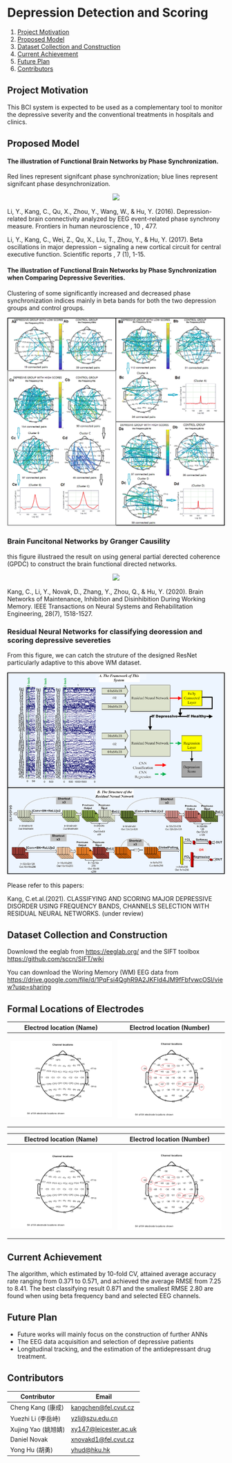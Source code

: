 
# Depression Detection and Scoring 

1. [Project Motivation](#motivation)
2. [Proposed Model](#proposedModel)
3. [Dataset Collection and Construction](#dataset)
4. [Current Achievement](#achievement)
5. [Future Plan](#futureplan)
6. [Contributors](#contributors)



## Project Motivation <a name="motivation"></a>
This BCI system is expected to be used as a complementary tool to monitor the depressive severity and the conventional treatments in hospitals and clinics.


## Proposed Model <a name="proposedModel"></a>


#### The illustration of Functional Brain Networks by Phase Synchronization. 


Red lines represent signifcant phase synchronization; blue lines represent signifcant phase desynchronization.

<p align="center">
  <img src="images/functional brain connections by EEG.bmp">
</p>

Li, Y., Kang, C., Qu, X., Zhou, Y., Wang, W., & Hu, Y. (2016). Depression-related brain connectivity analyzed by EEG event-related phase synchrony measure. Frontiers in human neuroscience , 10 , 477.

Li, Y., Kang, C., Wei, Z., Qu, X., Liu, T., Zhou, Y., & Hu, Y. (2017). Beta oscillations in major depression – signaling a new cortical circuit for central executive function. Scientific reports , 7 (1), 1-15.

#### The illustration of Functional Brain Networks by Phase Synchronization when Comparing Depressive Severities.

Clustering of some significantly increased and decreased phase synchronization indices mainly in beta bands for both the two depression groups and control groups. 

<p align="center">
  <img src="images/Figure 4 funtional brain networks.bmp">
</p>



### Brain Funcitonal Networks by Granger Causility

this figure illustraed the result on using general partial derected coherence (GPDC) to construct the brain functional directed networks.

<p align="center">
  <img src="images/Figure 5 GPDC result.bmp">
</p>

Kang, C., Li, Y., Novak, D., Zhang, Y., Zhou, Q., & Hu, Y. (2020). Brain Networks of Maintenance, Inhibition and Disinhibition During Working Memory. IEEE Transactions on Neural Systems and Rehabilitation Engineering, 28(7), 1518-1527.

### Residual Neural Networks for classifying deoression and scoring depressive severeties 

From this figure, we can catch the struture of the designed ResNet particularly adaptive to this above WM dataset.


<p align="center">
  <img src="images/Structure of study - finnal.bmp">
</p>

Please refer to this papers:

Kang, C.et.al.(2021). CLASSIFYING AND SCORING MAJOR DEPRESSIVE DISORDER USING FREQUENCY BANDS, CHANNELS SELECTION WITH RESIDUAL NEURAL NETWORKS. (under review) 





##  Dataset Collection and Construction <a name="dataset"></a>

Downlowd the eeglab from https://eeglab.org/ and the SIFT toolbox https://github.com/sccn/SIFT/wiki

You can download the Woring Memory (WM) EEG data from https://drive.google.com/file/d/1PqFsi4QghR9A2JKFId4JM9fFbfvwcOSl/view?usp=sharing

## Formal Locations of Electrodes
Electrod location (Name) | Electrod location (Number)
------------ | -------------
<p align="left"><img src="images/location_name.bmp"></p> | <p align="right"><img src="images/location_number.bmp"></p>

| Electrod location (Name) | Electrod location (Number) | 
| :-:   | :-:      | 
|  <p align="left"><img src="images/location_name.bmp"></p>   |  <p align="right"><img src="images/location_number.bmp"></p> | 


## Current Achievement<a name="achievement"></a>

The algorithm, which estimated by 10-fold CV, attained average accuracy rate ranging from 0.371 to 0.571, and achieved the average RMSE from 7.25 to 8.41. The best classifying result 0.871 and the smallest RMSE 2.80 are found when using beta frequency band and selected EEG channels.

## Future Plan<a name="futureplan"></a>

- Future works will mainly focus on the construction of further ANNs
- The EEG data acquisition and selection of depressive patients
- Longitudinal tracking, and the estimation of the antidepressant drug treatment.


## Contributors<a name="contributors"></a>

Contributor | Email
------------ | -------------
Cheng Kang (康成) | kangchen@fel.cvut.cz
Yuezhi Li (李岳峙) | yzli@szu.edu.cn
Xujing Yao (姚旭婧) | xy147@leicester.ac.uk
Daniel Novak | xnovakd1@fel.cvut.cz
Yong Hu (胡勇) | yhud@hku.hk


